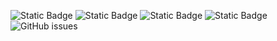 ![Static Badge](https://img.shields.io/badge/blacklists-60-000000) ![Static Badge](https://img.shields.io/badge/blacklisted-3100596-cc0000) ![Static Badge](https://img.shields.io/badge/whitelisted-2244-00CC00) ![Static Badge](https://img.shields.io/badge/streaming_blacklist-28107-000000) ![GitHub issues](https://img.shields.io/github/issues/fabriziosalmi/blacklists)
